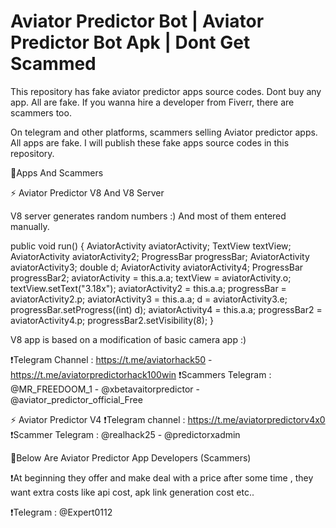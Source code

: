 # Aviator Predictor Bot | Aviator Predictor Bot Apk | Dont Get Scammed
This repository has fake aviator predictor apps source codes. Dont buy any app. All are fake. If you wanna hire a developer from Fiverr, there are scammers too.

On telegram and other platforms, scammers selling Aviator predictor apps. All apps are fake. I will publish these fake apps source codes in this repository.

🚩Apps And Scammers

⚡ Aviator Predictor V8 And V8 Server

V8 server generates random numbers :) And most of them entered manually.

  public void run() {
          AviatorActivity aviatorActivity;
          TextView textView;
          AviatorActivity aviatorActivity2;
          ProgressBar progressBar;
          AviatorActivity aviatorActivity3;
          double d;
          AviatorActivity aviatorActivity4;
          ProgressBar progressBar2;
          aviatorActivity = this.a.a;
          textView = aviatorActivity.o;
          textView.setText("3.18x");
          aviatorActivity2 = this.a.a;
          progressBar = aviatorActivity2.p;
          aviatorActivity3 = this.a.a;
          d = aviatorActivity3.e;
          progressBar.setProgress((int) d);
          aviatorActivity4 = this.a.a;
          progressBar2 = aviatorActivity4.p;
          progressBar2.setVisibility(8);
      }

V8 app is based on a modification of basic camera app :)

❗Telegram Channel : https://t.me/aviatorhack50 - https://t.me/aviatorpredictorhack100win
❗Scammers Telegram : @MR_FREEDOOM_1 - @xbetavaitorpredictor - @aviator_predictor_official_Free

⚡ Aviator Predictor V4
❗Telegram channel : https://t.me/aviatorpredictorv4x0
❗Scammer Telegram : @realhack25 - @predictorxadmin

🚩Below Are Aviator Predictor App Developers (Scammers)

❗At beginning they offer and make deal with a price after some time , they want extra costs like api cost, apk link generation cost etc..

❗Telegram : @Expert0112
